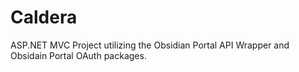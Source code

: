 # Caldera
ASP.NET MVC Project utilizing the Obsidian Portal API Wrapper and Obsidain Portal OAuth packages.
